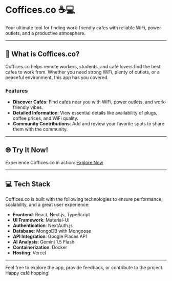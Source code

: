 # Coffices.co ☕💻  
Your ultimate tool for finding work-friendly cafes with reliable WiFi, power outlets, and a productive atmosphere.

---

## 🚀 What is Coffices.co?  
Coffices.co helps remote workers, students, and café lovers find the best cafes to work from. Whether you need strong WiFi, plenty of outlets, or a peaceful environment, this app has you covered.  

### Features  
- **Discover Cafés**: Find cafes near you with WiFi, power outlets, and work-friendly vibes.  
- **Detailed Information**: View essential details like availability of plugs, coffee prices, and WiFi quality.  
- **Community Contributions**: Add and review your favorite spots to share them with the community.  

---

## 🌐 Try It Now!  
Experience Coffices.co in action: [Explore Now](https://coffices-co.vercel.app/en)  

---

## 💻 Tech Stack  
Coffices.co is built with the following technologies to ensure performance, scalability, and a great user experience:  

- **Frontend**: React, Next.js, TypeScript  
- **UI Framework**: Material-UI  
- **Authentication**: NextAuth.js  
- **Database**: MongoDB with Mongoose  
- **API Integration**: Google Places API  
- **AI Analysis**: Gemini 1.5 Flash  
- **Containerization**: Docker  
- **Hosting**: Vercel  

---

Feel free to explore the app, provide feedback, or contribute to the project. Happy café hopping!  
